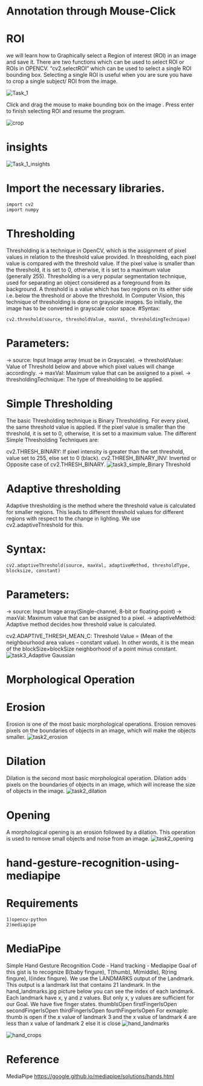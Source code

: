 # Annotation through Mouse-Click
# ROI
we will learn how to Graphically select a Region of interest (ROI) in an image and save it.
There are two functions which can be used to select ROI or ROIs in OPENCV.
“cv2.selectROI” which can be used to select a single ROI bounding box.
Selecting a single ROI is useful when you are sure you have to crop a single subject/ ROI from the image.



![Task_1](https://user-images.githubusercontent.com/82312119/189481125-528a3063-570f-4eba-9f91-64df4b1c3f3d.jpg)




Click and drag the mouse to make bounding box on the image . Press enter to finish selecting ROI and resume the program.

![crop](https://user-images.githubusercontent.com/82312119/189481138-988381c2-84b9-4a3e-ba3e-506774c815c9.jpeg)

# insights

![Task_1_insights](https://user-images.githubusercontent.com/82312119/189481156-1f3e3451-eae3-4387-b8e5-4a9fb2b5a037.jpg)


# Import the necessary libraries.
```
import cv2
import numpy
```

# Thresholding
Thresholding is a technique in OpenCV, which is the assignment of pixel values in relation to the threshold value provided. In thresholding, each pixel value is compared with the threshold value. If the pixel value is smaller than the threshold, it is set to 0, otherwise, it is set to a maximum value (generally 255). Thresholding is a very popular segmentation technique, used for separating an object considered as a foreground from its background. A threshold is a value which has two regions on its either side i.e. below the threshold or above the threshold. 
In Computer Vision, this technique of thresholding is done on grayscale images. So initially, the image has to be converted in grayscale color space.
#Syntax:
```
cv2.threshold(source, thresholdValue, maxVal, thresholdingTechnique) 
```
# Parameters: 
-> source: Input Image array (must be in Grayscale). 
-> thresholdValue: Value of Threshold below and above which pixel values will change accordingly. 
-> maxVal: Maximum value that can be assigned to a pixel. 
-> thresholdingTechnique: The type of thresholding to be applied. 

# Simple Thresholding
The basic Thresholding technique is Binary Thresholding. For every pixel, the same threshold value is applied. If the pixel value is smaller than the threshold, it is set to 0, otherwise, it is set to a maximum value.
The different Simple Thresholding Techniques are: 
 
cv2.THRESH_BINARY: If pixel intensity is greater than the set threshold, value set to 255, else set to 0 (black).
cv2.THRESH_BINARY_INV: Inverted or Opposite case of cv2.THRESH_BINARY.
![task3_simple_Binary Threshold](https://user-images.githubusercontent.com/82312119/189480885-9ebf1aac-a823-45e1-8a08-601a44ffd5d0.jpg)


# Adaptive thresholding
Adaptive thresholding is the method where the threshold value is calculated for smaller regions. This leads to different threshold values for different regions with respect to the change in lighting. We use cv2.adaptiveThreshold for this.
# Syntax: 
```
cv2.adaptiveThreshold(source, maxVal, adaptiveMethod, thresholdType, blocksize, constant)
```

# Parameters:
-> source: Input Image array(Single-channel, 8-bit or floating-point)
-> maxVal: Maximum value that can be assigned to a pixel.
-> adaptiveMethod: Adaptive method decides how threshold value is calculated.

 cv2.ADAPTIVE_THRESH_MEAN_C: Threshold Value = (Mean of the neighbourhood area values – constant value). In other words, it is the mean of the blockSize×blockSize neighborhood of a point minus constant.
 ![task3_Adaptive Gaussian](https://user-images.githubusercontent.com/82312119/189480896-2fdd5e1c-3ba2-4f84-bf10-e817a25d73bc.jpg)

# Morphological Operation
# Erosion
Erosion is one of the most basic morphological operations. Erosion removes pixels on the boundaries of objects in an image, which will make the objects smaller.
![task2_erosion](https://user-images.githubusercontent.com/82312119/189480816-4bae805e-a73b-4a03-8fd8-4d21cc6851dd.jpg)

# Dilation
Dilation is the second most basic morphological operation. Dilation adds pixels on the boundaries of objects in an image, which will increase the size of objects in the image.
![task2_dilation](https://user-images.githubusercontent.com/82312119/189480829-13adcea5-4150-4156-baea-60028879adc5.jpg)

# Opening
A morphological opening is an erosion followed by a dilation. This operation is used to remove small objects and noise from an image.
![task2_opening](https://user-images.githubusercontent.com/82312119/189480840-0775ae05-3089-42e0-9d77-b5ff34f5cecf.jpg)

# hand-gesture-recognition-using-mediapipe

# Requirements
```
1)opencv-python
2)mediapipe
```


# MediaPipe

Simple Hand Gesture Recognition Code - Hand tracking - Mediapipe
Goal of this gist is to recognize B(baby fingure), T(thumb), M(middle),  R(ring fingure), I(index fingure). We use the LANDMARKS output of the Landmark. This output is a landmark list that contains 21 landmark. In the hand_landmarks.jpg picture below you can see the index of each landmark. Each landmark have x, y and z values. But only x, y values are sufficient for our Goal.
We have five finger states.
thumbIsOpen
firstFingerIsOpen
secondFingerIsOpen
thirdFingerIsOpen
fourthFingerIsOpen
For exmaple: thumb is open if the x value of landmark 3 and the x value of landmark 4 are less than x value of landmark 2 else it is close
![hand_landmarks](https://user-images.githubusercontent.com/82312119/189480949-6d67380e-4a27-4978-aba9-6da88c179222.png)

![hand_crops](https://user-images.githubusercontent.com/82312119/189480966-84e6dba9-b8f4-438f-a82e-8f9f4c8fe8cd.png)


# Reference
MediaPipe
https://google.github.io/mediapipe/solutions/hands.html
